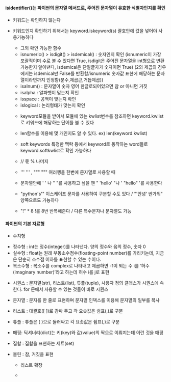 #### isidentifier()는 파이썬의 문자열 메서드로, 주어진 문자열이 유효한 식별자인지를 확인
- 키워드는 확인하지 않는다
- 키워드인지 확인하기 위해서는 keyword.iskeyword(s) 괄호안에 값을 넣어야 사용가능하다

  * 그외 확인 가능한 함수
  * isnumeric() > isdigit() > isdemical() : 숫자인지 확인
    (isnumeric이 가장 포괄적이며 수로 볼 수 있다면 True, isdigit은 주어진 문자열을 int형으로 변환가능한지 알아낸다,  isdemical은 단일글자가 숫자이면 True)
    (2의 제곱의 경우에서는 isdemical만 False를 반환함/isnumeric 숫자값 표현에 해당하는 문자열이라면까지 인정함(분수,제곱근,거듭제곱))
  * isalnum() : 문자열이 숫자 영어 한글로되어있으면 참 or 아니면 거짓
  * isalpha : 알파벳이 맞는지 확인
  * isspace : 공백이 맞는지 확인
  * islogical : 논리형태가 맞는지 확인
 
  - keyword모듈을 받아서 모듈에 있는 kwlist변수를 참조하면 keyword.kwlist로 키워드에 해당하는 단어를 볼 수 있다
  - len함수를 이용해 몇 개인지도 알 수 있다. ex) len(keyword.kwlist)
  - soft keywords 특정한 맥락 등에서 keyword로 동작하는 word들로 keyword.softkwlist로 확인 가능하다

  - // 몫 % 나머지
 
  - ''' ''' , """ """ 여러행을 한번에 문자열로 사용할 때
 
  - 문자열안에 ' ' 나 " "를 사용하고 싶을 땐 " 'hello' "나 ' "hello" '를 사용한다
  - "python\'s'" 이스케이프 문자를 사용하여 구분할 수도 있다 / "\'안녕\' 반가워" 양쪽으로도 가능하다
 
  - "!" * 8 !를 8번 반복해준다 / 다른 특수문자나 문자열도 가능
#### 파이썬의 기본 자료형
- 수치형
* 정수형 : int는 정수(integer)를 나타낸다. 양의 정수와 음의 정수, 숫자 0
* 실수형 : float는 원래 부동소수점수(floating-point number)를 가리키는데, 지금은 단순히 소수점 이하를 표현할 수 있는 수이다.
* 복소수형 : 복소수를 complex로 나타내고 제곱하면 -1이 되는 수 i를 ‘허수(imaginary number)’라고 하는데 허수 i를 j로 표현
- 시퀀스 : 문자열(str), 리스트(list), 튜플(tuple), 사용자 정의 클래스가 시퀀스에 속한다. for 문에서 사용할 수 있는 것들이 바로 시퀀스
- 문자열 : 문자를 한 줄로 표현하며 문자열 인덱스를 이용해 문자열의 일부를 복사
- 리스트 : 대괄호([ ])로 감싸 주고 각 요솟값은 쉼표(,)로 구분
- 튜플 : 튜플은 ( )으로 둘러싸고 각 요솟값은 쉼표(,)로 구분
- 매핑: 딕셔너리(dict)는 키(key)와 값(value)의 짝으로 이뤄지는데 이런 것을 매핑
- 집합 : 집합을 표현하는 세트(set)
- 블린 : 참, 거짓을 표현

  - 리스트 확장
 
  - 
